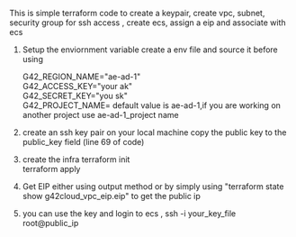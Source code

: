 This is simple terraform code to create a keypair, create vpc, subnet, security group for ssh access , create ecs, assign a eip and associate with ecs

1. Setup the enviornment variable create a env file and source it before using

      G42_REGION_NAME="ae-ad-1"  
      G42_ACCESS_KEY="your ak"  
      G42_SECRET_KEY="you sk"  
      G42_PROJECT_NAME=<your project name> default value is ae-ad-1,if you are working on another project use ae-ad-1_project name

2. create an ssh key pair on your local machine copy the public key to the public_key field (line 69 of code)

3. create the infra
terraform init  
terraform apply  

4. Get EIP either using output method or by simply using "terraform state show g42cloud_vpc_eip.eip" to get the public ip
5. you can use the key and login to ecs , ssh -i your_key_file root@public_ip
